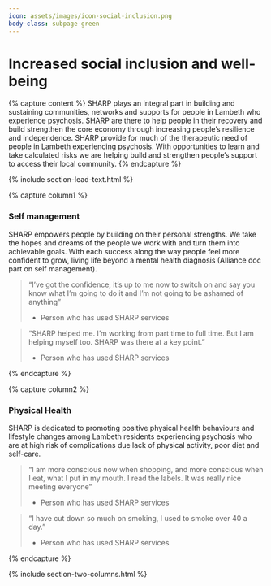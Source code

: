 ```yaml
---
icon: assets/images/icon-social-inclusion.png
body-class: subpage-green
---
```


# Increased social inclusion and well-being


{% capture content %}
SHARP plays an integral part in building and sustaining communities, networks and supports for people 
in Lambeth who experience psychosis. SHARP are there to help people in their recovery and build strengthen 
the core economy through increasing people’s resilience and independence. SHARP provide for much 
of the therapeutic need of people in Lambeth experiencing psychosis. With opportunities to learn and 
take calculated risks we are helping build and strengthen people’s support to access their local community.
{% endcapture %}

{% include section-lead-text.html %}




{% capture column1 %}

### Self management

SHARP empowers people by building on their personal strengths. We take the hopes and dreams of the 
people we work with and turn them into achievable goals. With each success along the way people feel 
more confident to grow, living life beyond a mental health diagnosis (Alliance doc part on self management).

> “I’ve got the confidence, it’s up to me now to switch on and say you know what I’m going to do it and 
> I’m not going to be ashamed of anything” 
> - Person who has used SHARP services

> “SHARP helped me. I’m working from part time to full time. But I am helping myself too. 
> SHARP was there at a key point.” 
> - Person who has used SHARP services

{% endcapture %}


{% capture column2 %}

### Physical Health

SHARP is dedicated to promoting positive physical health behaviours and lifestyle changes among Lambeth 
residents experiencing psychosis who are  at high risk of complications due lack of physical activity, 
poor diet and self-care.

> “I am more conscious now when shopping, and more conscious when I eat, what I put in my mouth. 
> I read the labels. It was really nice meeting everyone”
> - Person who has used SHARP services

> “I have cut down so much on smoking, I used to smoke over 40 a day.”
> - Person who has used SHARP services

{% endcapture %}


{% include section-two-columns.html %}

